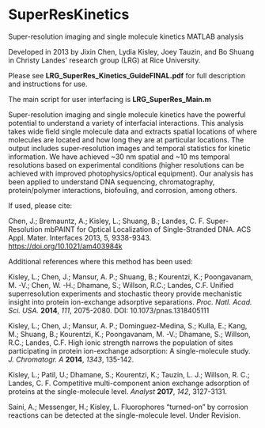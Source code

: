 # SuperResKinetics
Super-resolution imaging and single molecule kinetics MATLAB analysis

Developed in 2013 by Jixin Chen, Lydia Kisley, Joey Tauzin, and Bo Shuang in Christy Landes' research group (LRG) at Rice University. 

Please see <b>LRG_SuperRes_Kinetics_GuideFINAL.pdf</b> for full description and instructions for use.

The main script for user interfacing is <b>LRG_SuperRes_Main.m</b>

Super-resolution imaging and single molecule kinetics have the powerful potential to understand a variety of interfacial interactions. This analysis takes wide field single molecule data and extracts spatial locations of where molecules are located and how long they are at particular locations. The output includes super-resolution images and temporal statistics for kinetic information. We have achieved ~30 nm spatial  and ~10 ms temporal resolutions based on experimental conditions (higher resolutions can be achieved with improved photophysics/optical equipment). Our analysis has been applied to understand DNA sequencing, chromatography, protein/polymer interactions, biofouling, and corrosion, among others.

If used, please cite:

Chen, J.; Bremauntz, A.; Kisley, L.; Shuang, B.; Landes, C. F. Super-Resolution mbPAINT for Optical Localization of Single-Stranded DNA. ACS Appl. Mater. Interfaces 2013, 5, 9338-9343. https://doi.org/10.1021/am403984k

Additional references where this method has been used:

Kisley, L.; Chen, J.; Mansur, A. P.; Shuang, B.; Kourentzi, K.; Poongavanam, M. -V.; Chen, W. -H.; Dhamane, S.; Willson, R.C.; Landes, C.F. Unified superresolution experiments and stochastic theory provide mechanistic insight into protein ion-exchange adsorptive separations. <i>Proc. Natl. Acad. Sci. USA.</i> <b>2014</b>, <i>111</i>, 2075-2080. DOI: 10.1073/pnas.1318405111

Kisley, L.; Chen, J.; Mansur, A. P.; Dominguez-Medina, S.; Kulla, E.; Kang, M.; Shuang, B.;  Kourentzi, K.; Poongavanam, M. -V.; Dhamane, S.; Willson, R.C.; Landes, C.F. High ionic strength narrows the population of sites participating in protein ion-exchange adsorption: A single-molecule study. <i>J. Chromatogr. A</i> <b>2014</b>, <i>1343</i>, 135-142. 

Kisley, L.; Patil, U.; Dhamane, S.; Kourentzi, K.; Tauzin, L. J.; Willson, R. C.; Landes, C. F. Competitive multi-component anion exchange adsorption of proteins at the single-molecule level. <i>Analyst</i> <b>2017</b>, <i>142</i>, 3127-3131.

Saini, A.; Messenger, H.; Kisley, L. Fluorophores “turned-on” by corrosion reactions can be detected at the single-molecule level. Under Revision.
